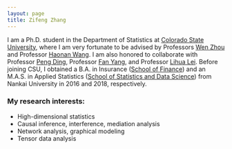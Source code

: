 ```yaml
---
layout: page
title: Zifeng Zhang
---
```


I am a Ph.D. student in the Department of Statistics at [Colorado State University](https://statistics.colostate.edu/), where I am very fortunate to be advised by Professors [Wen Zhou](https://wp.nyu.edu/rczw/) and Professor [Haonan Wang](https://www.stat.colostate.edu/~wanghn/). I am also honored to collaborate with Professor [Peng Ding](https://sites.google.com/site/pengdingpku/), Professor [Fan Yang](https://ymsc.tsinghua.edu.cn/en/info/1031/2335.htm), and Professor [Lihua Lei](https://lihualei71.github.io/). Before joining CSU, I obtained a B.A. in Insurance ([School of Finance](https://finance.nankai.edu.cn/)) and an M.A.S. in Applied Statistics ([School of Statistics and Data Science](https://stat.nankai.edu.cn/)) from Nankai University in 2016 and 2018, respectively. 


### My research interests:
* High-dimensional statistics  
* Causal inference, interference, mediation analysis  
* Network analysis, graphical modeling  
* Tensor data analysis
